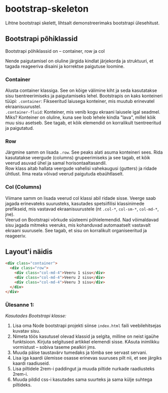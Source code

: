 # bootstrap-skeleton
Lihtne bootstrapi skelett, lihtsalt demonstreerimaks bootstrapi ülesehitust.

## Bootstrapi põhiklassid
Bootstrapi põhiklassid on – container, row ja col  

Nende paigutamisel on oluline järgida kindlat järjekorda ja struktuuri, et tagada reageeriva disaini ja korrektse paigutuse loomine.

### Container
Alusta container klassiga. See on kõige välimine kiht ja seda kasutatakse sisu tsentreerimiseks ja paigutamiseks lehel. Bootstrapis on kaks konteineri tüüpi:
`.container`: Fikseeritud laiusega konteiner, mis muutub erinevatel ekraanisuurustel.  
`.container-fluid`: Konteiner, mis venib kogu ekraani laiusele igal seadmel.
Miks? Konteiner on oluline, kuna see loob lehele kindla "lava", millel kõik muu sisu asetseb. See tagab, et kõik elemendid on korralikult tsentreeritud ja paigutatud.
### Row
Järgmine samm on lisada `.row`. See peaks alati asuma konteineri sees. Rida kasutatakse veergude (columns) grupeerimiseks ja see tagab, et kõik veerud asuvad ühel ja samal horisontaaltasandil.  
Row klass aitab hallata veergude vahelisi vahekaugusi (gutters) ja ridade ühtlust. Ilma reata võivad veerud paigutuda ebaühtlaselt.
### Col (Columns)
Viimane samm on lisada veerud col klassi abil ridade sisse. Veerge saab jagada erinevateks suurusteks, kasutades spetsiifilisi klassinimede prefikseid, mis vastavad ekraanisuurustele (nt `.col-*`, `col-sm-*`, `col-md-*`, jne).  
Veerud on Bootstrapi võrkude süsteemi põhielemendid. Nad võimaldavad sisu jagada mitmeks veeruks, mis kohanduvad automaatselt vastavalt ekraani suurusele. See tagab, et sisu on korralikult organiseeritud ja reageeriv.  

## Layout'i näidis

```html
<div class="container">
  <div class="row">
    <div class="col-md-4">Veeru 1 sisu</div>
    <div class="col-md-4">Veeru 2 sisu</div>
    <div class="col-md-4">Veeru 3 sisu</div>
  </div>
</div>
```

### Ülesanne 1:
*Kasutades Bootstrapi klasse:*
1. Lisa oma Node bootstrapi projekti siinse `index.html` faili veebilehitsejas kuvatav sisu.
2. Nimeta töös kasutusel olevad klassid ja selgita, milline on neist igaühe funktsioon. Kirjuta selgitused artikkel elemendi sisse. KAsuta inimlikku vormistust – sobiva taseme pealkiri jms.
3. Muuda päise taustavärv tumedaks ja tõmba see servast servani.
4. Lisa iga kaardi ülemisse osasse erinevas suuruses pilt nii, et see järgiks kaardi raadiuseid.
5. Lisa piltidele 2rem-i paddingut ja muuda piltide nurkade raadiusteks 2rem-i.
6. Muuda pildid css-i kasutades sama suurteks ja sama külje suhtega piltideks.